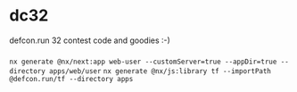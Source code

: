 # dc32
defcon.run 32 contest code and goodies :-)

### 


`nx generate @nx/next:app web-user --customServer=true --appDir=true --directory apps/web/user`
`nx generate @nx/js:library tf --importPath @defcon.run/tf --directory apps`